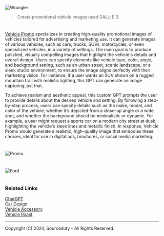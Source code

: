 ![Wrangler](https://github.com/user-attachments/assets/8da23e1c-7dff-48e2-9a48-a49c9a5dc3ad)

> Create promotional vehicle images used DALL-E 3.
#

[Vehicle Promo](https://chatgpt.com/g/g-MSvF1uTgM-vehicle-promo) specializes in creating high-quality promotional images of vehicles tailored for advertising and marketing use. It can generate images of various vehicles, such as cars, trucks, SUVs, motorcycles, or even specialized vehicles, in a variety of settings. The main goal is to produce polished, visually compelling images that highlight the vehicle's details and overall design. Users can specify elements like vehicle type, color, angle, and background setting, such as an urban street, scenic landscape, or a sleek studio environment, to ensure the image aligns perfectly with their marketing vision. For instance, if a user wants an SUV shown on a rugged mountain trail with realistic lighting, this GPT can generate an image capturing just that.

To achieve realism and aesthetic appeal, this custom GPT prompts the user to provide details about the desired vehicle and setting. By following a step-by-step process, users can specify details such as the make, model, and color of the vehicle, whether it’s depicted from a close-up angle or a wide shot, and whether the background should be minimalistic or dynamic. For example, a user might request a sports car on a modern city street at dusk, highlighting the vehicle's sleek lines and metallic finish. In response, Vehicle Promo would generate a realistic, high-quality image that embodies these choices, ideal for use in digital ads, brochures, or social media marketing.

#
![Promo](https://github.com/user-attachments/assets/f52efd00-ca2a-4298-98a5-15d0f514e447)
#
![Ford](https://github.com/user-attachments/assets/8afc6e28-be68-4c97-a146-5697b9f03658)

#
### Related Links

[ChatGPT](https://github.com/sourceduty/ChatGPT)
<br>
[Car Design](https://github.com/sourceduty/Car_Design)
<br>
[Vehicle Accessory](https://github.com/sourceduty/Vehicle_Accessory)
<br>
[Vehicle Roast](https://github.com/sourceduty/Vehicle_Roast)

***
Copyright (C) 2024, Sourceduty - All Rights Reserved.
